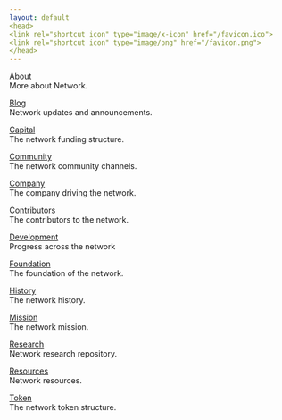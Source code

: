 ```yaml
---
layout: default
<head>
<link rel="shortcut icon" type="image/x-icon" href="/favicon.ico">
<link rel="shortcut icon" type="image/png" href="/favicon.png">
</head>
---
```


[About](/about)
<br>
More about Network.

[Blog](/blog)
<br>
Network updates and announcements.

[Capital](/capital)
<br>
The network funding structure.

[Community](/community)
<br>
The network community channels.

[Company](/company)
<br>
The company driving the network.

[Contributors](/contributors)
<br>
The contributors to the network.

[Development](/development)
<br>
Progress across the network

[Foundation](/foundation)
<br>
The foundation of the network.

[History](/history)
<br>
The network history.

[Mission](/mission)
<br>
The network mission.

[Research](/research)
<br>
Network research repository.

[Resources](/resources)
<br>
Network resources.

[Token](/token)
<br>
The network token structure.


